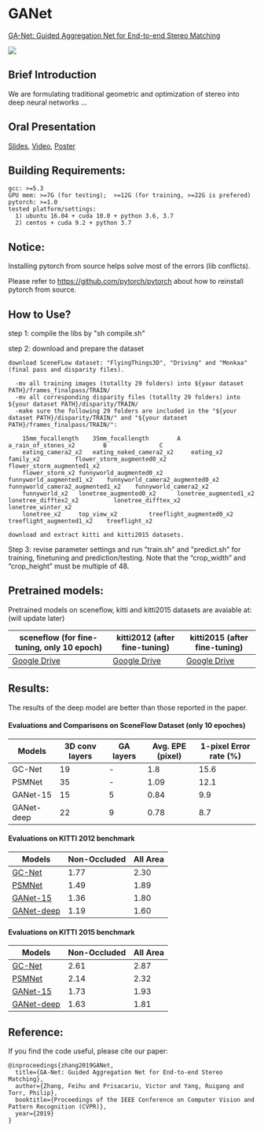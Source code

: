 # GANet

[GA-Net: Guided Aggregation Net for End-to-end Stereo Matching](https://arxiv.org/pdf/1904.06587.pdf)

<img align="center" src="http://www.feihuzhang.com/GANet/GANet.jpg">

## Brief Introduction
We are formulating traditional geometric and optimization of stereo into deep neural networks ...

## Oral Presentation 

[Slides](http://www.feihuzhang.com/GANet/GANet.pptx), [Video](https://www.youtube.com/watch?v=tpyrxcGL_Zg&feature=youtu.be), [Poster](http://www.feihuzhang.com/GANet/GANet_poster.pdf)


## Building Requirements:

    gcc: >=5.3
    GPU mem: >=7G (for testing);  >=12G (for training, >=22G is prefered)
    pytorch: >=1.0
    tested platform/settings:
      1) ubuntu 16.04 + cuda 10.0 + python 3.6, 3.7
      2) centos + cuda 9.2 + python 3.7

## Notice:

Installing pytorch from source helps solve most of the errors (lib conflicts).

Please refer to https://github.com/pytorch/pytorch about how to reinstall pytorch from source.

## How to Use?

step 1: compile the libs by "sh compile.sh"

step 2: download and prepare the dataset

    download SceneFLow dataset: "FlyingThings3D", "Driving" and "Monkaa" (final pass and disparity files).
  
      -mv all training images (totallty 29 folders) into ${your dataset PATH}/frames_finalpass/TRAIN/
      -mv all corresponding disparity files (totallty 29 folders) into ${your dataset PATH}/disparity/TRAIN/
      -make sure the following 29 folders are included in the "${your dataset PATH}/disparity/TRAIN/" and "${your dataset PATH}/frames_finalpass/TRAIN/":
        
        15mm_focallength	35mm_focallength		A			 a_rain_of_stones_x2		B				C
        eating_camera2_x2	eating_naked_camera2_x2		eating_x2		 family_x2			flower_storm_augmented0_x2	flower_storm_augmented1_x2
        flower_storm_x2	funnyworld_augmented0_x2	funnyworld_augmented1_x2	funnyworld_camera2_augmented0_x2	funnyworld_camera2_augmented1_x2	funnyworld_camera2_x2
        funnyworld_x2	lonetree_augmented0_x2		lonetree_augmented1_x2		lonetree_difftex2_x2		  lonetree_difftex_x2		lonetree_winter_x2
        lonetree_x2		top_view_x2			treeflight_augmented0_x2	treeflight_augmented1_x2  	treeflight_x2	
	
    download and extract kitti and kitti2015 datasets.
        
Step 3: revise parameter settings and run "train.sh" and "predict.sh" for training, finetuning and prediction/testing. Note that the “crop_width” and “crop_height” must be multiple of 48.


## Pretrained models:

Pretrained models on sceneflow, kitti and kitti2015 datasets are avaiable at: (will update later)

| sceneflow (for fine-tuning, only 10 epoch) | kitti2012 (after fine-tuning) | kitti2015 (after fine-tuning)|
|---|---|---|
|[Google Drive](https://drive.google.com/open?id=1VkcBGkA_pXolgLhrWdpZPwfvzhQfWWJQ)|[Google Drive](https://drive.google.com/open?id=1WMfbEhzj-WLqYEI2jCH1YFUR6dYyzlVE)|[Google Drive](https://drive.google.com/open?id=19hVQXpcXwp7SrHgJ5Tlu7_iCYNi4Oj9u)|

## Results:

The results of the deep model are better than those reported in the paper.

#### Evaluations and Comparisons on SceneFlow Dataset (only 10 epoches)
|Models|3D conv layers|GA layers |Avg. EPE (pixel)|1-pixel Error rate (%)|
|---|---|---|---|---|
|GC-Net|19|-|1.8|15.6|
|PSMNet|35|-|1.09|12.1|
|GANet-15|15|5|0.84|9.9|
|GANet-deep|22|9|0.78|8.7|


#### Evaluations on KITTI 2012 benchmark
| Models | Non-Occluded	| All Area |
|---|---|---|
| [GC-Net](http://www.cvlibs.net/datasets/kitti/eval_stereo_flow_detail.php?benchmark=stereo&error=3&eval=all&result=8da072a8f49d792632b8940582d5578c7d86b747)| 1.77	| 2.30 |
| [PSMNet](http://www.cvlibs.net/datasets/kitti/eval_stereo_flow_detail.php?benchmark=stereo&error=3&eval=all&result=8da072a8f49d792632b8940582d5578c7d86b747) | 1.49	| 1.89 |
| [GANet-15](http://www.cvlibs.net/datasets/kitti/eval_stereo_flow_detail.php?benchmark=stereo&error=3&eval=all&result=b2d616a45b7b7bda1cb9d1fd834b5d7c70e9f4cc) | 1.36 | 1.80 |
| [GANet-deep](http://www.cvlibs.net/datasets/kitti/eval_stereo_flow_detail.php?benchmark=stereo&error=3&eval=all&result=95af4a21253204c14e9dc7ab8beb9d9b114cfb9d) | 1.19 | 1.60 |

#### Evaluations on KITTI 2015 benchmark

| Models | Non-Occluded	| All Area |
|---|---|---|
| [GC-Net](http://www.cvlibs.net/datasets/kitti/eval_scene_flow_detail.php?benchmark=stereo&result=70b339586af7c573b33a4dad14ea4a7689dc9305) | 2.61 | 2.87 |
| [PSMNet](http://www.cvlibs.net/datasets/kitti/eval_scene_flow_detail.php?benchmark=stereo&result=efb9db97938e12a20b9c95ce593f633dd63a2744) | 2.14 | 2.32 |
| [GANet-15](http://www.cvlibs.net/datasets/kitti/eval_scene_flow_detail.php?benchmark=stereo&result=59cfbc4149e979b63b961f9daa3aa2bae021eff3) | 1.73 | 1.93 |
| [GANet-deep](http://www.cvlibs.net/datasets/kitti/eval_scene_flow_detail.php?benchmark=stereo&result=ccb2b24d3e08ec968368f85a4eeab8b668e70b8c) | 1.63 | 1.81 |


## Reference:

If you find the code useful, please cite our paper:

    @inproceedings{zhang2019GANet,
      title={GA-Net: Guided Aggregation Net for End-to-end Stereo Matching},
      author={Zhang, Feihu and Prisacariu, Victor and Yang, Ruigang and Torr, Philip},
      booktitle={Proceedings of the IEEE Conference on Computer Vision and Pattern Recognition (CVPR)},
      year={2019}
    }
